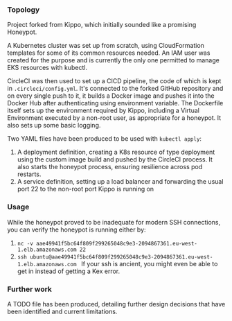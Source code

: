 ### Topology
Project forked from Kippo, which initially sounded like a promising Honeypot. 

A Kubernetes cluster was set up from scratch, using CloudFormation templates for some of its common resources needed. An IAM user was created for the purpose and is currently the only one permitted to manage EKS resources with kubectl.

CircleCI was then used to set up a CICD pipeline, the code of which is kept in `.circleci/config.yml`. It's connected to the forked GitHub repository and on every single push to it, it builds a Docker image and pushes it into the Docker Hub after authenticating using environment variable. 
The Dockerfile itself sets up the environment required by Kippo, including a Virtual Environment executed by a non-root user, as appropriate for a honeypot. It also sets up some basic logging.

Two YAML files have been produced to be used with `kubectl apply`:
1. A deployment definition, creating a K8s resource of type deployment using the custom image build and pushed by the CircleCI process. It also starts the honeypot process, ensuring resilience across pod restarts. 
2. A service definition, setting up a load balancer and forwarding the usual port 22 to the non-root port Kippo is running on 

### Usage
While the honeypot proved to be inadequate for modern SSH connections, you can verify the honeypot is running either by:
1. `nc -v aae49941f5bc64f809f299265048c9e3-2094867361.eu-west-1.elb.amazonaws.com 22`
2. `ssh ubuntu@aae49941f5bc64f809f299265048c9e3-2094867361.eu-west-1.elb.amazonaws.com `
If your ssh is ancient, you might even be able to get in instead of getting a Kex error.

### Further work
A TODO file has been produced, detailing further design decisions that have been identified and current limitations.